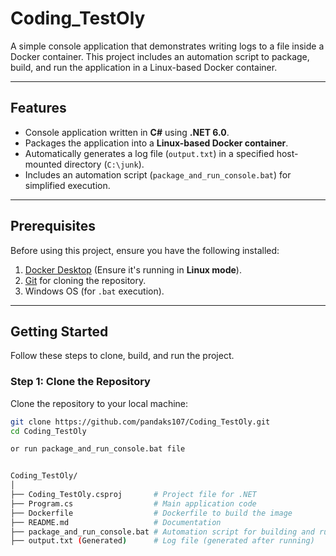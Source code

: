 ﻿
# Coding_TestOly

A simple console application that demonstrates writing logs to a file inside a Docker container. This project includes an automation script to package, build, and run the application in a Linux-based Docker container.

---

## Features

- Console application written in **C#** using **.NET 6.0**.
- Packages the application into a **Linux-based Docker container**.
- Automatically generates a log file (`output.txt`) in a specified host-mounted directory (`C:\junk`).
- Includes an automation script (`package_and_run_console.bat`) for simplified execution.

---

## Prerequisites

Before using this project, ensure you have the following installed:

1. [Docker Desktop](https://www.docker.com/products/docker-desktop) (Ensure it's running in **Linux mode**).
2. [Git](https://git-scm.com/) for cloning the repository.
3. Windows OS (for `.bat` execution).

---

## Getting Started

Follow these steps to clone, build, and run the project.

### Step 1: Clone the Repository

Clone the repository to your local machine:

```bash
git clone https://github.com/pandaks107/Coding_TestOly.git
cd Coding_TestOly

or run package_and_run_console.bat file 


Coding_TestOly/
│
├── Coding_TestOly.csproj       # Project file for .NET
├── Program.cs                  # Main application code
├── Dockerfile                  # Dockerfile to build the image
├── README.md                   # Documentation
├── package_and_run_console.bat # Automation script for building and running
├── output.txt (Generated)      # Log file (generated after running)

